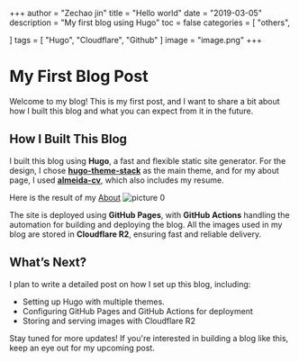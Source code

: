 +++
author = "Zechao jin"
title = "Hello world"
date = "2019-03-05"
description = "My first blog using Hugo"
toc = false
categories = [
    "others",
	
]
tags = [
    "Hugo",
	"Cloudflare",
	"Github"
]
image = "image.png"
+++

# My First Blog Post

Welcome to my blog! This is my first post, and I want to share a bit about how I built this blog and what you can expect from it in the future.

## How I Built This Blog

I built this blog using **Hugo**, a fast and flexible static site generator. For the design, I chose [**hugo-theme-stack**](https://github.com/CaiJimmy/hugo-theme-stack) as the main theme, and for my about page, I used [**almeida-cv**](https://github.com/ineesalmeida/almeida-cv), which also includes my resume.

Here is the result of my [About](http://devzechao.com/about/)
![picture 0](https://uploads.devzechao.com/blog_image/2025/1738861955659.png)

The site is deployed using **GitHub Pages**, with **GitHub Actions** handling the automation for building and deploying the blog. All the images used in my blog are stored in **Cloudflare R2**, ensuring fast and reliable delivery.

## What’s Next?

I plan to write a detailed post on how I set up this blog, including:

-   Setting up Hugo with multiple themes.
-   Configuring GitHub Pages and GitHub Actions for deployment
-   Storing and serving images with Cloudflare R2

Stay tuned for more updates! If you're interested in building a blog like this, keep an eye out for my upcoming post.
